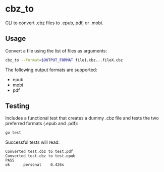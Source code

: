 # cbz_to

CLI to convert .cbz files to .epub,.pdf, or .mobi.

## Usage

Convert a file using the list of files as arguments:

```bash
cbz_to --format=$OUTPUT_FORMAT file1.cbz...fileX.cbz
```

The following output formats are supported:
* epub
* mobi
* pdf

## Testing

Includes a functional test that creates a dummy .cbz file and tests the two preferred formats (.epub and .pdf):

```bash
go test
```

Successful tests will read:

```
Converted test.cbz to test.pdf
Converted test.cbz to test.epub
PASS
ok  	personal	0.426s
```
